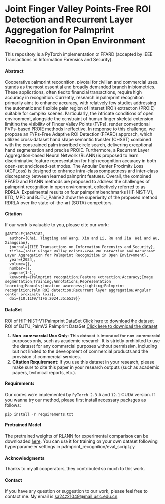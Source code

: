 # Joint Finger Valley Points-Free ROI Detection and Recurrent Layer Aggregation for Palmprint Recognition in Open Environment
This repository is a PyTorch implementation of FFARD (accepted by IEEE Transactions on Information Forensics and Security).
#### Abstract
Cooperative palmprint recognition, pivotal for civilian and commercial uses, stands as the most essential and broadly demanded branch in biometrics. These applications, often tied to financial transactions, require high accuracy in recognition. Currently, research in palmprint recognition primarily aims to enhance accuracy, with relatively few studies addressing the automatic and flexible palm region of interest (ROI) extraction (PROIE) suitable for complex scenes. Particularly, the intricate conditions of open environment, alongside the constraint of human finger skeletal extension limiting the visibility of Finger Valley Points (FVPs), render conventional FVPs-based PROIE methods ineffective. In response to this challenge, we propose an FVPs-Free Adaptive ROI Detection (FFARD) approach, which utilizes cross-dataset hand shape semantic transfer (CHSST) combined with the constrained palm inscribed circle search, delivering exceptional hand segmentation and precise PROIE. Furthermore, a Recurrent Layer Aggregation-based Neural Network (RLANN) is proposed to learn discriminative feature representation for high recognition accuracy in both open-set and closed-set modes. The Angular Center Proximity Loss (ACPLoss) is designed to enhance intra-class compactness and inter-class discrepancy between learned palmprint features. Overall, the combined FFARD and RLANN methods are proposed to address the challenges of palmprint recognition in open environment, collectively referred to as RDRLA. Experimental results on four palmprint benchmarks HIT-NIST-V1, IITD, MPD and BJTU\_PalmV2 show the superiority of the proposed method RDRLA over the state-of-the-art (SOTA) competitors.
#### Citation
If our work is valuable to you, please cite our work:
```
@ARTICLE{10795182,
  author={Chai, Tingting and Wang, Xin and Li, Ru and Jia, Wei and Wu, Xiangqian},
  journal={IEEE Transactions on Information Forensics and Security}, 
  title={Joint Finger Valley Points-Free ROI Detection and Recurrent Layer Aggregation for Palmprint Recognition in Open Environment}, 
  year={2024},
  volume={},
  number={},
  pages={1-1},
  keywords={Palmprint recognition;Feature extraction;Accuracy;Image segmentation;Training;Annotations;Representation learning;Manuals;Location awareness;Lighting;Palmprint recognition;Palm ROI detection;Recurrent layer aggregation;Angular center proximity loss},
  doi={10.1109/TIFS.2024.3516539}}
```
#### DataSet

ROI of HIT-NIST-V1 Palmprint DataSet
[Click here to download the dataset]()
ROI of BJTU\_PalmV2 Palmprint DataSet
[Click here to download the dataset]()

1. **Non-commercial Use Only**: This dataset is intended for non-commercial purposes only, such as academic research. It is strictly prohibited to use the dataset for any commercial purposes without permission, including but not limited to the development of commercial products and the provision of commercial services.
2. **Citation Requirement**: If you use this dataset in your research, please make sure to cite this paper in your research outputs (such as academic papers, technical reports, etc.).
#### Requirements
Our codes were implemented by ```PyTorch 2.3.0``` and ```12.1``` CUDA version. If you wanna try our method, please first install necessary packages as follows:
```
pip install -r requirements.txt
```
#### Pretrained Model
The pretrained weights of RLANN for experimental comparison can be downloaded [here](https://drive.google.com/drive/folders/150fjxnRljHuS_kUfwS1QLgzCe4Xuy-dH?usp=sharing). You can use it for training on your own dataset following hyperparameter settings in palmprint_recognition/eval_script.py

#### Acknowledgments
Thanks to my all cooperators, they contributed so much to this work.

#### Contact
If you have any question or suggestion to our work, please feel free to contact me. My email is sa24221049@mail.ustc.edu.cn.

